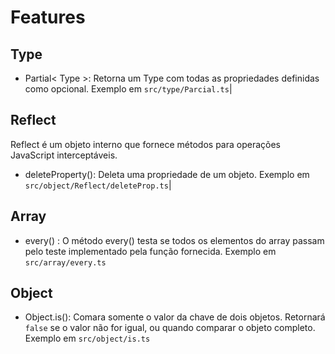 # Features

## Type

- Partial< Type >: Retorna um Type com todas as propriedades definidas como opcional. Exemplo em `src/type/Parcial.ts`|

## Reflect

Reflect é um objeto interno que fornece métodos para operações JavaScript interceptáveis.

- deleteProperty(): Deleta uma propriedade de um objeto. Exemplo em `src/object/Reflect/deleteProp.ts`|

## Array

- every() : O método every() testa se todos os elementos do array passam pelo teste implementado pela função fornecida. Exemplo em `src/array/every.ts`

## Object

- Object.is(): Comara somente o valor da chave de dois objetos. Retornará `false` se o valor não for igual, ou quando comparar o objeto completo. Exemplo em `src/object/is.ts`